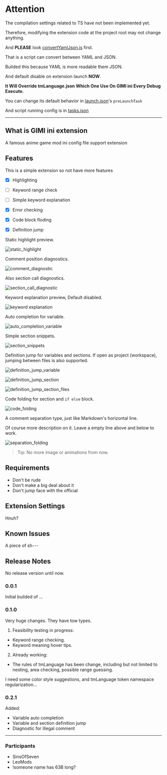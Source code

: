 # Attention
The compilation settings related to TS have not been implemented yet.

Therefore, modifying the extension code at the project root may not change anything.

And __**PLEASE**__ look [convertYamlJson.js](./building_tools/convertYamlJson.js) first.

That is a script can convert between YAML and JSON.

Builded this because YAML is more readable them JSON.

And default disable on extension launch **NOW**.

**It Will Override tmLanguage.json Which One Use On GIMI ini Every Debug Execute.**

You can change its default behavior in [launch.json](./.vscode/launch.json)'s `preLaunchTask`

And script running config is in [tasks.json](./.vscode/tasks.json)

---

## What is GIMI ini extension 

A famous anime game mod ini config file support extension

## Features

This is a simple extension so not have more features
 - [x] Highlighting
 - [ ] Keyword range check
 - [ ] Simple keyword explanation
 - [x] Error checking
 - [x] Code block floding
 - [x] Definition jump


Static highlight preview.

![static_highlight](images/static_highlight_v1.png)


Comment position diagnostics.

![comment_diagnostic](images/comment_diagnostic.jpg)


Also section call diagnostics.

![section_call_diagnostic](images/section_call_diagnostic.jpg)


Keyword explanation preview, Default disabled.

![keyword explanation](images/hover_msg_v1.gif)


Auto completion for variable.

![auto_completion_variable](images/auto_completion_variable.gif)


Simple section snippets.

![section_snippets](images/section_snippets.gif)


Definition jump for variables and sections. If open as project (workspace), jumping between files is also supported.

![definition_jump_variable](images/definition_jump_variable.gif)

![definition_jump_section](images/definition_jump_section.gif)

![definition_jump_section_files](images/definition_jump_section_files.gif)


Code folding for section and `if else` block.

![code_folding](images/code_folding.gif)


A comment separation type, just like Markdown's horizontal line.

Of course more description on it. Leave a empty line above and below to work.

![separation_folding](images/separation_folding.jpg)


> Tip: No more image or animations from now.

## Requirements

 - Don't be rude
 - Don't make a big deal about it
 - Don't jump face with the official

## Extension Settings

Hnuh?

<!-- Include if your extension adds any VS Code settings through the `contributes.configuration` extension point.

For example:

This extension contributes the following settings:

* `myExtension.enable`: Enable/disable this extension.
* `myExtension.thing`: Set to `blah` to do something. -->

## Known Issues

A piece of sh---

## Release Notes

No release version until now.

### 0.0.1

Initial builded of ...

### 0.1.0

Very huge changes. They have tow types.
 1. Feasibility testing in progress:
   - Keyword range checking.
   - Keyword meaning hover tips.
 2. Already working:
   - The rules of tmLanguage has been change,
     including but not limited to nesting, area checking, possible range guessing.

I need some color style suggestions, and tmLanguage token namespace regularization...

### 0.2.1
Added:
 - Variable auto completion
 - Variable and section definition jump
 - Diagnostic for illegal comment

---

### Participants

 - SinsOfSeven 
 - LeoMods 
 - !someone name has 63B long? 

<!-- ## Working with Markdown

You can author your README using Visual Studio Code. Here are some useful editor keyboard shortcuts:

* Split the editor (`Cmd+\` on macOS or `Ctrl+\` on Windows and Linux).
* Toggle preview (`Shift+Cmd+V` on macOS or `Shift+Ctrl+V` on Windows and Linux).
* Press `Ctrl+Space` (Windows, Linux, macOS) to see a list of Markdown snippets.

## For more information

* [Visual Studio Code's Markdown Support](http://code.visualstudio.com/docs/languages/markdown)
* [Markdown Syntax Reference](https://help.github.com/articles/markdown-basics/)

**Enjoy!** -->
